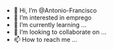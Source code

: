 - 👋 Hi, I’m @Antonio-Francisco
- 👀 I’m interested in emprego
- 🌱 I’m currently learning ...
- 💞️ I’m looking to collaborate on ...
- 📫 How to reach me ...

<!---
Antonio-Francisco/Antonio-Francisco is a ✨ special ✨ repository because its `README.md` (this file) appears on your GitHub profile.
You can click the Preview link to take a look at your changes.
--->

